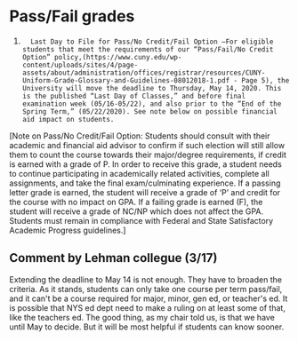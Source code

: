 # Pass/Fail grades


1)       Last Day to File for Pass/No Credit/Fail Option –For eligible students that meet the requirements of our “Pass/Fail/No Credit Option” policy,(https://www.cuny.edu/wp-content/uploads/sites/4/page-assets/about/administration/offices/registrar/resources/CUNY-Uniform-Grade-Glossary-and-Guidelines-08012018-1.pdf - Page 5), the University will move the deadline to Thursday, May 14, 2020. This is the published “Last Day of Classes,” and before final examination week (05/16-05/22), and also prior to the “End of the Spring Term,” (05/22/2020). See note below on possible financial aid impact on students.


[Note on Pass/No Credit/Fail Option: Students should consult with their academic and financial aid advisor to confirm if such election will still allow them to count the course towards their major/degree requirements, if credit is earned with a grade of P. In order to receive this grade, a student needs to continue participating in academically related activities, complete all assignments, and take the final exam/culminating experience. If a passing letter grade is earned, the student will receive a grade of ‘P’ and credit for the course with no impact on GPA. If a failing grade is earned (F), the student will receive a grade of NC/NP which does not affect the GPA. Students must remain in compliance with Federal and State Satisfactory Academic Progress guidelines.]



## Comment by Lehman collegue (3/17)

Extending the deadline to May 14 is not enough. They have to broaden the criteria. As it stands, students can only take one course per term pass/fail, and it can't be a course required for major, minor, gen ed, or teacher's ed. It is possible that NYS ed dept need to make a ruling on at least some of that, like the teachers ed. The good thing, as my chair told us, is that we have until May to decide. But it will be most helpful if students can know sooner.
